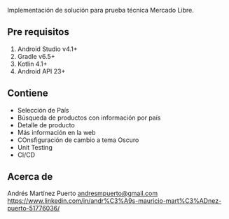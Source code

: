 Implementación de solución para prueba técnica Mercado Libre.

## Pre requisitos

1. Android Studio v4.1+
2. Gradle v6.5+
3. Kotlin 4.1+
4. Android API 23+

## Contiene

- Selección de País
- Búsqueda de productos con información por país
- Detalle de producto
- Más información en la web
- COnsfiguración de cambio a tema Oscuro
- Unit Testing
- CI/CD

## Acerca de

Andrés Martínez Puerto
andresmpuerto@gmail.com
https://www.linkedin.com/in/andr%C3%A9s-mauricio-mart%C3%ADnez-puerto-51776036/
